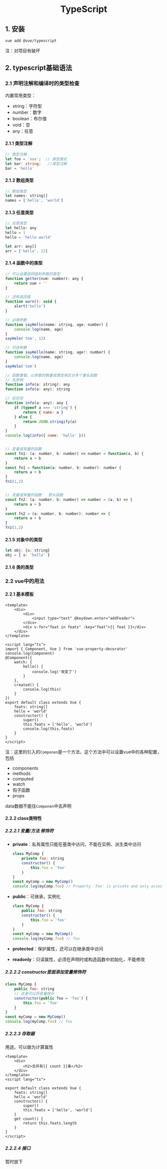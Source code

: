 <center><h1>TypeScript</h1></center>

## 1. 安装

```shell
vue add @vue/typescript
```

注：对项目有破坏

## 2. typescript基础语法

### 2.1 声明注解和编译时的类型检查

内置常用类型：

- string：字符型
- number：数字
- boolean：布尔值
- void：空
- any：任意

#### 2.1.1 类型注解

```ts
// 类型注解
let foo = 'xxx';  // 类型推论
let bar: string;   //类型注解
bar = 'hello'
```

#### 2.1.2 数组类型

```js
// 数组类型
let names: string[]
names = ['hello', 'world']
```

#### 2.1.3 任意类型

```js
// 任意类型
let hello: any
hello = 1
hello = 'hello world'

let arr: any[]
arr = ['hello', 12]
```

#### 2.1.4 函数中的类型

```js
// 可以设置返回值和参数的类型
function getter(num: number): any {
    return num + ''
}

// 没有返回值
function warn(): void {
    alert('hello')
}

// 必填参数
function sayHello(name: string, age: number) {
    console.log(name, age)
}
sayHelo('tom', 12)

// 可选参数
function sayHello(name: string, age?: number) {
    console.log(name, age)
}
sayHelo('tom')

// 函数重载，以参数的数量或类型来区分多个重名函数
// 先声明
function info(a: string): any
function info(a: any): string

// 后实现
function info(a: any): any {
    if (typeof a === 'string') {
        return { name: a }
    } else {
        return JSON.stringify(a)
    }
}
console.log(info({ name: 'hwllo' }))


// 变量或常量的函数
const fn1: (a: number, b: number) => number = function(a, b) {
    return a + b
}
const fn1 = function(a: number, b: number): number {
    return a + b
}
fn1(1,2)


// 变量或常量的函数   箭头函数
const fn2: (a: number, b: number) => number = (a, b) => {
    return a + b
}
const fn2 = (a: number, b: number): number => {
    return a + b
}
fn1(1,2)

```

#### 2.1.5 对象中的类型

```js
let obj: {a: string}
obj = { a: 'hello' }
```

#### 2.1.6 类的类型



### 2.2 vue中的用法

#### 2.2.1 基本模板

```vue
<template>
    <div>
        <div>
            <input type="text" @keydown.enter="addFeader">
        </div>
        <div v-for="feat in feats" :key="feat">{{ feat }}</div>
    </div>
</template>

<script lang="ts">
import { Component, Vue } from 'vue-property-decorator'
console.log(Component)
@Component({
    watch: {
        hello() {
            console.log('改变了')
        }
    },
    created() {
        console.log(this)
    }
})
export default class extends Vue {
    feats: string[]
    hello = 'world'
    constructor() {
        super()
        this.feats = ['hello', 'world']
        console.log(this.feats)
    }
}
</script>
```

注：这里的引入的`Componen`是一个方法，这个方法中可以设置vue中的各种配置，包括

- components
- methods
- computed
- watch
- 钩子函数
- props

data数据不能往`Componen`中去声明

#### 2.2.2 class类特性

##### 2.2.2.1 变量/方法 修饰符

- **private**：私有属性只能在基类中访问，不能在实例、派生类中访问

  ```js
  class MyComp {
      private foo: string
      constructor() {
          this.foo = 'foo'
      }
  }
  const myComp = new MyComp()
  console.log(myComp.foo) // Property 'foo' is private and only accessible within class 'MyComp'
  ```

- **public**：可继承，实例化

  ```js
  class MyComp {
      public foo: string
      constructor() {
          this.foo = 'foo'
      }
  }
  const myComp = new MyComp()
  console.log(myComp.foo) // foo
  ```

- **protected**：保护属性，还可以在继承类中访问

- **readonly**：只读属性，必须在声明时或构造函数中初始化，不能修改

##### 2.2.2.2 constructor里面添加变量修饰符

```js
class MyComp {
    public foo: string
    // 这里可以将变量提升
    constructor(public foo = 'foo') {
        this.foo = 'foo'
    }
}
const myComp = new MyComp()
console.log(myComp.foo) // foo
```

##### 2.2.2.3 存取器

用途。可以做为计算属性

```vue
<template>
    <div>
        <h2>总共有{{ count }}条</h2>
    </div>
</template>
<script lang="ts">
	
export default class extends Vue {
    feats: string[]
    hello = 'world'
    constructor() {
        super()
        this.feats = ['hello', 'world']
    }
    get count() {
        return this.feats.length
    }
}
</script>
```

##### 2.2.2.4 接口

暂时放下

```js
```



